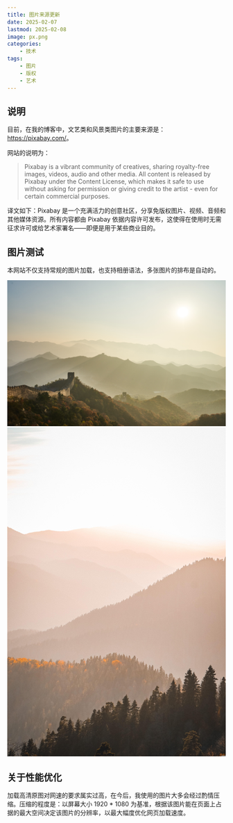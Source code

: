 ```yaml
---
title: 图片来源更新
date: 2025-02-07
lastmod: 2025-02-08
image: px.png
categories:
    - 技术
tags:
    - 图片
    - 版权
    - 艺术
---
```


## 说明

目前，在我的博客中，文艺类和风景类图片的主要来源是：<https://pixabay.com/>。

网站的说明为：

> Pixabay is a vibrant community of creatives, sharing royalty-free images, videos, audio and other media. All content is released by Pixabay under the Content License, which makes it safe to use without asking for permission or giving credit to the artist - even for certain commercial purposes.

译文如下：Pixabay 是一个充满活力的创意社区，分享免版权图片、视频、音频和其他媒体资源。所有内容都由 Pixabay 依据内容许可发布，这使得在使用时无需征求许可或给艺术家署名——即便是用于某些商业目的。

## 图片测试

本网站不仅支持常规的图片加载，也支持相册语法，多张图片的排布是自动的。

![长城](mountain.jpg) ![日落](sunset.jpg)

## 关于性能优化

加载高清原图对网速的要求属实过高，在今后，我使用的图片大多会经过酌情压缩。压缩的程度是：以屏幕大小 1920 * 1080 为基准，根据该图片能在页面上占据的最大空间决定该图片的分辨率，以最大幅度优化网页加载速度。
